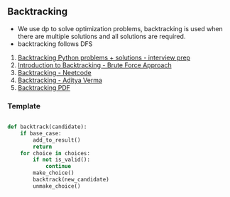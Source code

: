 ## Backtracking

* We use dp to solve optimization problems, backtracking is used when there are multiple solutions and all solutions are required.
* backtracking follows DFS




1. [Backtracking Python problems + solutions - interview prep](https://leetcode.com/problems/letter-combinations-of-a-phone-number/discuss/780232/Backtracking-Python-problems%2B-solutions-interview-prep)
2. [Introduction to Backtracking - Brute Force Approach](https://www.youtube.com/watch?v=DKCbsiDBN6c)
3. [Backtracking - Neetcode](https://www.youtube.com/playlist?list=PLot-Xpze53lf5C3HSjCnyFghlW0G1HHXo)
4. [Backtracking - Aditya Verma](https://www.youtube.com/playlist?list=PL_z_8CaSLPWdbOTog8Jxk9XOjzUs3egMP)
5. [Backtracking PDF](https://jeffe.cs.illinois.edu/teaching/algorithms/book/02-backtracking.pdf)


### Template

```python

def backtrack(candidate):
    if base_case:
        add_to_result()
        return
    for choice in choices:
        if not is_valid():
            continue
        make_choice()
        backtrack(new_candidate)
        unmake_choice()
```